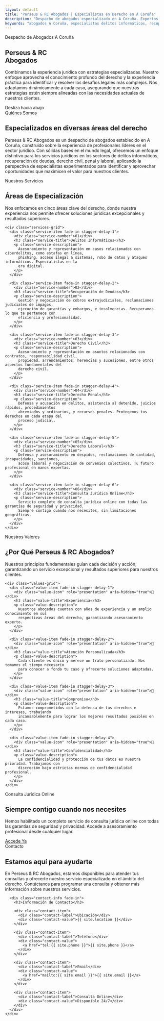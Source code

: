 ```yaml
---
layout: default
title: "Perseus & RC Abogados | Especialistas en Derecho en A Coruña"
description: "Despacho de abogados especializado en A Coruña. Expertos en delitos informáticos, recuperación de deudas, derecho civil, penal y laboral. Consulta jurídica online disponible."
keywords: "abogados A Coruña, especialistas delitos informáticos, recuperación deudas, derecho civil penal laboral, consulta jurídica online"
---
```


<!-- Hero Section -->
<section class="hero" id="hero">
  <div class="hero-content">
    <div class="hero-subtitle">Despacho de Abogados A Coruña</div>
    <h1>Perseus & RC<br>Abogados</h1>
    <p class="hero-description">
      Combinamos la experiencia jurídica con estrategias especializadas. Nuestro enfoque aprovecha el conocimiento 
      profundo del derecho y la experiencia práctica para identificar y resolver los desafíos legales más complejos. 
      Nos adaptamos dinámicamente a cada caso, asegurando que nuestras estrategias estén siempre alineadas con las 
      necesidades actuales de nuestros clientes.
    </p>
  </div>
  
  <div class="scroll-indicator">
    <div class="scroll-text">Desliza hacia abajo</div>
    <div class="scroll-arrow" role="presentation" aria-hidden="true"></div>
  </div>
</section>

<!-- About Section -->
<section class="about" id="about" aria-labelledby="about-title">
  <div class="container">
    <div class="about-grid">
      <div class="fade-in">
        <div class="about-intro">Quiénes Somos</div>
        <h2 id="about-title">Especializados en diversas áreas del derecho</h2>
      </div>
      <div class="fade-in">
        <p class="about-text">
          Perseus & RC Abogados es un despacho de abogados establecido en A Coruña, construido sobre 
          la experiencia de profesionales líderes en el sector jurídico. Con sólidas bases en el mundo 
          legal, ofrecemos un enfoque distintivo para los servicios jurídicos en los sectores de delitos 
          informáticos, recuperación de deudas, derecho civil, penal y laboral, aplicando la perspectiva 
          de especialistas experimentados para identificar y aprovechar oportunidades que maximicen el 
          valor para nuestros clientes.
        </p>
      </div>
    </div>
  </div>
</section>

<!-- Services Section -->
<section class="services" id="services" aria-labelledby="services-title">
  <div class="container">
    <div class="services-header fade-in">
      <div class="services-intro">Nuestros Servicios</div>
      <h2 id="services-title">Áreas de Especialización</h2>
      <p class="services-subtitle">
        Nos enfocamos en cinco áreas clave del derecho, donde nuestra experiencia nos permite 
        ofrecer soluciones jurídicas excepcionales y resultados superiores.
      </p>
    </div>

    <div class="services-grid">
      <div class="service-item fade-in stagger-delay-1">
        <div class="service-number">01</div>
        <h3 class="service-title">Delitos Informáticos</h3>
        <p class="service-description">
          Asesoramiento y representación en casos relacionados con ciberdelitos, como estafas en línea, 
          phishing, acceso ilegal a sistemas, robo de datos y ataques informáticos. Especialistas en la 
          era digital.
        </p>
      </div>

      <div class="service-item fade-in stagger-delay-2">
        <div class="service-number">02</div>
        <h3 class="service-title">Recuperación de Deudas</h3>
        <p class="service-description">
          Gestión y negociación de cobros extrajudiciales, reclamaciones judiciales de impagos, 
          ejecución de garantías y embargos, e insolvencias. Recuperamos lo que te pertenece con 
          eficiencia y profesionalidad.
        </p>
      </div>

      <div class="service-item fade-in stagger-delay-3">
        <div class="service-number">03</div>
        <h3 class="service-title">Derecho Civil</h3>
        <p class="service-description">
          Asesoramiento y representación en asuntos relacionados con contratos, responsabilidad civil, 
          propiedad, arrendamientos, herencias y sucesiones, entre otros aspectos fundamentales del 
          derecho civil.
        </p>
      </div>

      <div class="service-item fade-in stagger-delay-4">
        <div class="service-number">04</div>
        <h3 class="service-title">Derecho Penal</h3>
        <p class="service-description">
          Defensa y acusación en delitos, asistencia al detenido, juicios rápidos, procedimientos 
          abreviados y ordinarios, y recursos penales. Protegemos tus derechos en cada etapa del 
          proceso judicial.
        </p>
      </div>

      <div class="service-item fade-in stagger-delay-5">
        <div class="service-number">05</div>
        <h3 class="service-title">Derecho Laboral</h3>
        <p class="service-description">
          Defensa y asesoramiento en despidos, reclamaciones de cantidad, incapacidades, sanciones, 
          acoso laboral y negociación de convenios colectivos. Tu futuro profesional en manos expertas.
        </p>
      </div>

      <div class="service-item fade-in stagger-delay-6">
        <div class="service-number">06</div>
        <h3 class="service-title">Consulta Jurídica Online</h3>
        <p class="service-description">
          Servicio completo de consulta jurídica online con todas las garantías de seguridad y privacidad. 
          Siempre contigo cuando nos necesites, sin limitaciones geográficas.
        </p>
      </div>
    </div>
  </div>
</section>

<!-- Why Choose Section -->
<section class="why-choose" id="values" aria-labelledby="values-title">
  <div class="container">
    <div class="services-header fade-in">
      <div class="services-intro">Nuestros Valores</div>
      <h2 id="values-title">¿Por Qué Perseus & RC Abogados?</h2>
      <p class="services-subtitle">
        Nuestros principios fundamentales guían cada decisión y acción, garantizando un servicio 
        excepcional y resultados superiores para nuestros clientes.
      </p>
    </div>

    <div class="values-grid">
      <div class="value-item fade-in stagger-delay-1">
        <div class="value-icon" role="presentation" aria-hidden="true">🎯</div>
        <h3 class="value-title">Experiencia</h3>
        <p class="value-description">
          Nuestros abogados cuentan con años de experiencia y un amplio conocimiento en sus 
          respectivas áreas del derecho, garantizando asesoramiento experto.
        </p>
      </div>

      <div class="value-item fade-in stagger-delay-2">
        <div class="value-icon" role="presentation" aria-hidden="true">👥</div>
        <h3 class="value-title">Atención Personalizada</h3>
        <p class="value-description">
          Cada cliente es único y merece un trato personalizado. Nos tomamos el tiempo necesario 
          para conocer a fondo tu caso y ofrecerte soluciones adaptadas.
        </p>
      </div>

      <div class="value-item fade-in stagger-delay-3">
        <div class="value-icon" role="presentation" aria-hidden="true">💪</div>
        <h3 class="value-title">Compromiso</h3>
        <p class="value-description">
          Estamos comprometidos con la defensa de tus derechos e intereses, trabajando 
          incansablemente para lograr los mejores resultados posibles en cada caso.
        </p>
      </div>

      <div class="value-item fade-in stagger-delay-4">
        <div class="value-icon" role="presentation" aria-hidden="true">🔐</div>
        <h3 class="value-title">Confidencialidad</h3>
        <p class="value-description">
          La confidencialidad y protección de tus datos es nuestra prioridad. Trabajamos con 
          discreción bajo estrictas normas de confidencialidad profesional.
        </p>
      </div>
    </div>
  </div>
</section>

<!-- CTA Section -->
<section class="cta-section" aria-labelledby="cta-title">
  <div class="container">
    <div class="cta-content fade-in">
      <div class="cta-intro">Consulta Jurídica Online</div>
      <h2 id="cta-title">Siempre contigo cuando nos necesites</h2>
      <p class="cta-description">
        Hemos habilitado un completo servicio de consulta jurídica online con todas las garantías 
        de seguridad y privacidad. Accede a asesoramiento profesional desde cualquier lugar.
      </p>
      <a href="#contact" class="cta-button" role="button">Accede Ya</a>
    </div>
  </div>
</section>

<!-- Contact Section -->
<section class="contact" id="contact" aria-labelledby="contact-title">
  <div class="container">
    <div class="contact-grid">
      <div class="fade-in">
        <div class="services-intro">Contacto</div>
        <h2 id="contact-title">Estamos aquí para ayudarte</h2>
        <p class="about-text">
          En Perseus & RC Abogados, estamos disponibles para atender tus consultas y ofrecerte 
          nuestro servicio especializado en el ámbito del derecho. Contáctanos para programar 
          una consulta y obtener más información sobre nuestros servicios.
        </p>
      </div>

      <div class="contact-info fade-in">
        <h3>Información de Contacto</h3>
        
        <div class="contact-item">
          <div class="contact-label">Ubicación</div>
          <div class="contact-value">{{ site.location }}</div>
        </div>

        <div class="contact-item">
          <div class="contact-label">Teléfono</div>
          <div class="contact-value">
            <a href="tel:{{ site.phone }}">{{ site.phone }}</a>
          </div>
        </div>

        <div class="contact-item">
          <div class="contact-label">Email</div>
          <div class="contact-value">
            <a href="mailto:{{ site.email }}">{{ site.email }}</a>
          </div>
        </div>

        <div class="contact-item">
          <div class="contact-label">Consulta Online</div>
          <div class="contact-value">Disponible 24/7</div>
        </div>
      </div>
    </div>
  </div>
</section>
